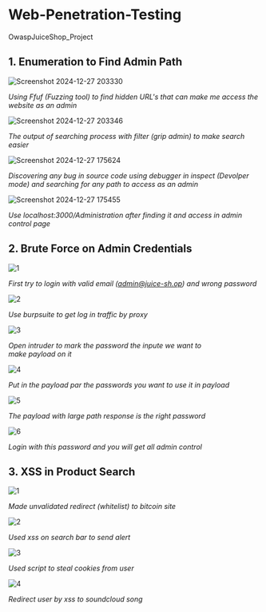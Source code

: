 # Web-Penetration-Testing
OwaspJuiceShop_Project




## 1. Enumeration to Find Admin Path

![Screenshot 2024-12-27 203330](https://github.com/user-attachments/assets/a89661fd-a4fd-4305-b488-a2169c95bd55)


*Using Ffuf (Fuzzing tool) to find hidden URL's that can make me access the website as an admin*


![Screenshot 2024-12-27 203346](https://github.com/user-attachments/assets/3869c20c-3206-4043-9f6a-3544ed10103d)


*The output of searching process with filter (grip admin) to make search easier*


![Screenshot 2024-12-27 175624](https://github.com/user-attachments/assets/299e9b0e-3b01-4bc8-968a-625709c9f870)


*Discovering any bug in source code using debugger in inspect (Devolper mode) and searching for any path to access as an admin*


![Screenshot 2024-12-27 175455](https://github.com/user-attachments/assets/0f3c01d7-4295-40ef-a3b4-d759935282ea)


*Use localhost:3000/Administration after finding it and access in admin control page*


## 2. Brute Force on Admin Credentials

![1](https://github.com/user-attachments/assets/972a378b-62d2-41ea-ad86-154b704871c9)


*First try to login with valid email (admin@juice-sh.op) and wrong password*


![2](https://github.com/user-attachments/assets/54847e6e-64e9-4b83-b506-449ce2dd29e2)


*Use burpsuite  to get log in traffic by proxy*


![3](https://github.com/user-attachments/assets/b38e909f-3539-4831-9daa-e5504818f409)


*Open intruder to mark the password the inpute we want to make payload on it*


![4](https://github.com/user-attachments/assets/3b738d2e-255e-403e-8606-a377fc00c52d)


*Put in the payload par the passwords you want to use it in payload*


![5](https://github.com/user-attachments/assets/989f567f-c1bd-49dc-b110-b38b917d1acd)


*The payload with large path response is the right password*


![6](https://github.com/user-attachments/assets/c67d7e96-dc57-467b-ae65-2ca642e27365)


*Login with this password and you will get all admin control*


## 3. XSS in Product Search

![1](https://github.com/user-attachments/assets/68392522-d557-49ee-8779-dc79a43c3c04)


*Made unvalidated redirect (whitelist) to bitcoin site*


![2](https://github.com/user-attachments/assets/1e43a935-a905-4565-bc57-be5d3e45a35e)


*Used xss on search bar to send alert*


![3](https://github.com/user-attachments/assets/9f9f7508-3d8d-441b-80ea-99f8ea1d0610)


*Used script to steal cookies from user*


![4](https://github.com/user-attachments/assets/47561287-c7e4-4280-9030-d635cceefc08)


*Redirect user by xss to soundcloud song*

